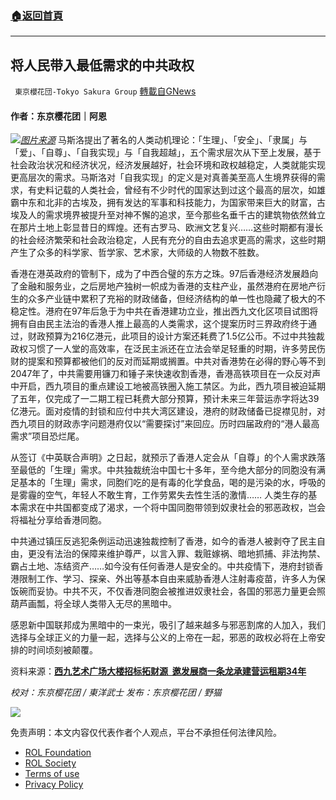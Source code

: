 ###  [:house:返回首頁](https://github.com/ourhimalayas/txt)
---


## 将人民带入最低需求的中共政权
` 東京櫻花団-Tokyo Sakura Group` [轉載自GNews](https://gnews.org/zh-hans/1697485/)

#### 作者：东京樱花团｜阿恩
![](https://assets.gnews.org/wp-content/uploads/2021/11/恩人.jpg)[*图片来源*](https://cdn.hk01.com/di/media/images/dw/20210518/471369732725936128780234.jpeg/mFt-JQXPtXUzDVvbQA6xrKqbof_m1LcnMlxJoTJcSaE?v=w1920)
马斯洛提出了著名的人类动机理论：「生理」、「安全」、「隶属」与「爱」、「自尊」、「自我实现」与「自我超越」，五个需求层次从下至上发展，基于社会政治状况和经济状况，经济发展越好，社会环境和政权越稳定，人类就能实现更高层次的需求。马斯洛对「自我实现」的定义是对真善美至高人生境界获得的需求，有史料记载的人类社会，曾经有不少时代的国家达到过这个最高的层次，如雄霸中东和北非的古埃及，拥有发达的军事和科技能力，为国家带来巨大的财富，古埃及人的需求境界被提升至对神不懈的追求，至今那些名垂千古的建筑物依然耸立在那片土地上彰显昔日的辉煌。还有古罗马、欧洲文艺复兴……这些时期都有漫长的社会经济繁荣和社会政治稳定，人民有充分的自由去追求更高的需求，这些时期产生了众多的科学家、哲学家、艺术家，大师级的人物数不胜数。

香港在港英政府的管制下，成为了中西合璧的东方之珠。97后香港经济发展趋向了金融和服务业，之后房地产独树一帜成为香港的支柱产业，虽然港府在房地产衍生的众多产业链中累积了充裕的财政储备，但经济结构的单一性也隐藏了极大的不稳定性。港府在97年后急于为中共在香港建功立业，推出西九文化区项目试图将拥有自由民主法治的香港人推上最高的人类需求，这个提案历时三界政府终于通过，财政预算为216亿港元，此项目的设计方案还耗费了1.5亿公币。不过中共独裁政权习惯了一人堂的高效率，在泛民主派还在立法会举足轻重的时期，许多劳民伤财的提案和预算都被他们的反对而延期或搁置。中共对香港势在必得的野心等不到2047年了，中共需要用镰刀和锤子来快速收割香港，香港高铁项目在一众反对声中开启，西九项目的重点建设工地被高铁圈入施工禁区。为此，西九项目被迫延期了五年，仅完成了一二期工程已耗费大部分预算，预计未来三年营运赤字将达39亿港元。面对疫情的封锁和应付中共大湾区建设，港府的财政储备已捉襟见肘，对西九项目的财政赤字问题港府仅以“需要探讨”来回应。历时四届政府的“港人最高需求”项目恐烂尾。

从签订《中英联合声明》之日起，就预示了香港人定会从「自尊」的个人需求跌落至最低的「生理」需求。中共独裁统治中国七十多年，至今绝大部分的同胞没有满足基本的「生理」需求，同胞们吃的是有毒的化学食品，喝的是污染的水，呼吸的是雾霾的空气，年轻人不敢生育，工作劳累失去性生活的激情…… 人类生存的基本需求在中共国都变成了渴求，一个将中国同胞带领到奴隶社会的邪恶政权，岂会将福祉分享给香港同胞。

中共通过镇压反逃犯条例运动迅速独裁控制了香港，如今的香港人被剥夺了民主自由，更没有法治的保障来维护尊严，以言入罪、栽赃嫁祸、暗地抓捕、非法拘禁、霸占土地、冻结资产……如今没有任何香港人是安全的。中共疫情下，港府封锁香港限制工作、学习、探亲、外出等基本自由来威胁香港人注射毒疫苗，许多人为保饭碗而妥协。中共不灭，不仅香港同胞会被推进奴隶社会，各国的邪恶力量更会照葫芦画瓢，将全球人类带入无尽的黑暗中。

感恩新中国联邦成为黑暗中的一束光，吸引了越来越多与邪恶割席的人加入，我们选择与全球正义的力量一起，选择与公义的上帝在一起，邪恶的政权必将在上帝安排的时间顷刻被颠覆。

资料来源：[**西九艺术广场大楼招标拓财源  邀发展商一条龙承建营运租期34年**](https://www.hk01.com/%E7%A4%BE%E6%9C%83%E6%96%B0%E8%81%9E/705254/%E8%A5%BF%E4%B9%9D%E8%97%9D%E8%A1%93%E5%BB%A3%E5%A0%B4%E5%A4%A7%E6%A8%93%E6%8B%9B%E6%A8%99%E6%8B%93%E8%B2%A1%E6%BA%90-%E9%82%80%E7%99%BC%E5%B1%95%E5%95%86%E4%B8%80%E6%A2%9D%E9%BE%8D%E6%89%BF%E5%BB%BA%E7%87%9F%E9%81%8B%E7%A7%9F%E6%9C%9F34%E5%B9%B4)

*校对：东京樱花团 / 東洋武士*
*发布：东京樱花团 / 野猫*

![](https://assets.gnews.org/wp-content/uploads/2021/11/yht-1.png)

 

免责声明：本文内容仅代表作者个人观点，平台不承担任何法律风险。

- [ROL Foundation](https://rolfoundation.org/)
- [ROL Society](https://rolsociety.org/)
- [Terms of use](https://gnews.org/terms-of-use-3/)
- [Privacy Policy](https://gnews.org/privacy-policy/)
